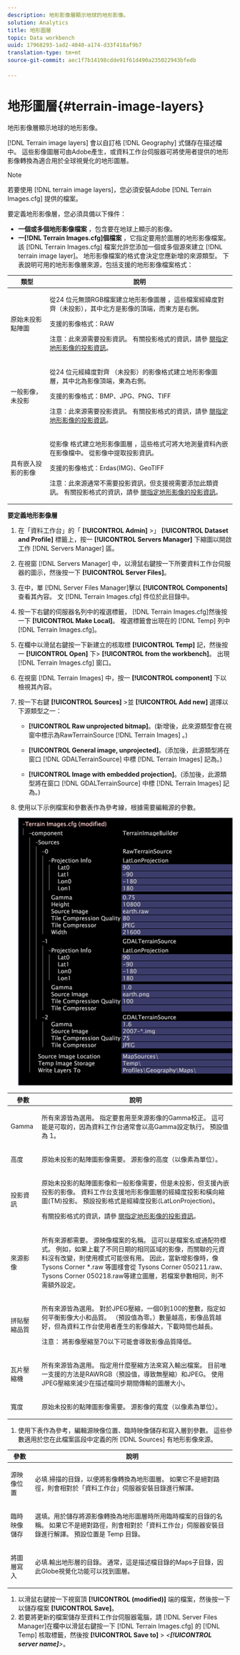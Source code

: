 ```yaml
---
description: 地形影像層顯示地球的地形影像。
solution: Analytics
title: 地形圖層
topic: Data workbench
uuid: 17968293-1ad2-4040-a174-d33f418af9b7
translation-type: tm+mt
source-git-commit: aec1f7b14198cdde91f61d490a235022943bfedb

---
```



# 地形圖層{#terrain-image-layers}

地形影像層顯示地球的地形影像。

[!DNL Terrain image layers] 會以自訂格 [!DNL Geography] 式儲存在描述檔中。 這些影像圖層可由Adobe產生，或資料工作台伺服器可將使用者提供的地形影像轉換為適合用於全球視覺化的地形圖層。

>[!NOTE]
>
>若要使用 [!DNL terrain image layers]，您必須安裝Adobe [!DNL Terrain Images.cfg] 提供的檔案。

要定義地形影像層，您必須具備以下條件：

* **一個或多個地形影像檔案** ，包含要在地球上顯示的影像。
* **一[!DNL Terrain Images.cfg]個檔案** ，它指定要用於圖層的地形影像檔案。 該 [!DNL Terrain Images.cfg] 檔案允許您添加一個或多個源來建立 [!DNL terrain image layer]。 地形影像檔案的格式會決定您應新增的來源類型。 下表說明可用的地形影像層來源，包括支援的地形影像檔案格式：

<table id="table_CFDF5E61FCCD40B29A9D35FFA42F68D1"> 
 <thead> 
  <tr> 
   <th colname="col1" class="entry"> 類型 </th> 
   <th colname="col2" class="entry"> 說明 </th> 
  </tr> 
 </thead>
 <tbody> 
  <tr> 
   <td colname="col1"> <p>原始未投影點陣圖 </p> </td> 
   <td colname="col2"> <p>從24 <span class="wintitle"> 位元無頭RGB檔案建立地形影像圖層</span> ，這些檔案經緯度對齊（未投影），其中北方是影像的頂端，而東方是右側。 </p> <p>支援的影像格式：RAW </p> <p> <p>注意：此來源需要投影資訊。 有關投影格式的資訊，請參 <a href="../../../../home/c-get-started/c-im-layers/c-ter-img-layers/c-proj-info-ter-imgs.md#concept-eec35baa01744895b847a02e69dad04e"> 閱指定地形影像的投影資訊</a>。 </p> </p> </td> 
  </tr> 
  <tr> 
   <td colname="col1"> <p>一般影像，未投影 </p> </td> 
   <td colname="col2"> <p>從24 <span class="wintitle"> 位元經緯度對齊</span> （未投影）的影像格式建立地形影像圖層，其中北為影像頂端，東為右側。 </p> <p>支援的影像格式：BMP、JPG、PNG、TIFF </p> <p> <p>注意：此來源需要投影資訊。 有關投影格式的資訊，請參 <a href="../../../../home/c-get-started/c-im-layers/c-ter-img-layers/c-proj-info-ter-imgs.md#concept-eec35baa01744895b847a02e69dad04e"> 閱指定地形影像的投影資訊</a>。 </p> </p> </td> 
  </tr> 
  <tr> 
   <td colname="col1"> <p>具有嵌入投影的影像 </p> </td> 
   <td colname="col2"> <p>從影像 <span class="wintitle"> 格式建立地形影像圖層</span> ，這些格式可將大地測量資料內嵌在影像檔中。 從影像中提取投影資訊。 </p> <p>支援的影像格式：Erdas(IMG)、GeoTIFF </p> <p> <p>注意：此來源通常不需要投影資訊，但支援視需要添加此類資訊。 有關投影格式的資訊，請參 <a href="../../../../home/c-get-started/c-im-layers/c-ter-img-layers/c-proj-info-ter-imgs.md#concept-eec35baa01744895b847a02e69dad04e"> 閱指定地形影像的投影資訊</a>。 </p> </p> </td> 
  </tr> 
 </tbody> 
</table>

**要定義地形影像層**

1. 在「資料工作台」的「 **[!UICONTROL Admin]** >」 **[!UICONTROL Dataset and Profile]** 標籤上，按一 **[!UICONTROL Servers Manager]** 下縮圖以開啟工作 [!DNL Servers Manager] 區。
1. 在視窗 [!DNL Servers Manager] 中，以滑鼠右鍵按一下所要資料工作台伺服器的圖示，然後按一下 **[!UICONTROL Server Files]**。
1. 在中，單 [!DNL Server Files Manager]擊以 **[!UICONTROL Components]** 查看其內容。 文 [!DNL Terrain Images.cfg] 件位於此目錄中。
1. 按一下右鍵的伺服器名列中的複選標籤， [!DNL Terrain Images.cfg]然後按一下 **[!UICONTROL Make Local]**。 複選標籤會出現在的 [!DNL Temp] 列中 [!DNL Terrain Images.cfg]。
1. 在欄中以滑鼠右鍵按一下新建立的核取標 **[!UICONTROL Temp]** 記，然後按一 **[!UICONTROL Open]** 下> **[!UICONTROL from the workbench]**。 出現 [!DNL Terrain Images.cfg] 窗口。
1. 在視窗 [!DNL Terrain Images] 中，按一 **[!UICONTROL component]** 下以檢視其內容。
1. 按一下右鍵 **[!UICONTROL Sources]** >並 **[!UICONTROL Add new]** 選擇以下源類型之一：

   * **[!UICONTROL Raw unprojected bitmap]**。(新增後，此來源類型會在視窗中標示為RawTerrainSource [!DNL Terrain Images] 。)

   * **[!UICONTROL General image, unprojected]**。(添加後，此源類型將在窗口 [!DNL GDALTerrainSource] 中標 [!DNL Terrain Images] 記為。)

   * **[!UICONTROL Image with embedded projection]**。(添加後，此源類型將在窗口 [!DNL GDALTerrainSource] 中標 [!DNL Terrain Images] 記為。)

1. 使用以下示例檔案和參數表作為參考線，根據需要編輯源的參數。

   ![](assets/cfg_TerrainImages_ALL.png)

<table id="table_345ACB4C48524516AADB731D87FC6792"> 
 <thead> 
  <tr> 
   <th colname="col1" class="entry"> 參數 </th> 
   <th colname="col2" class="entry"> 說明 </th> 
  </tr>
 </thead>
 <tbody> 
  <tr> 
   <td colname="col1"> <p>Gamma </p> </td> 
   <td colname="col2"> <p>所有來源皆為選用。 指定要套用至來源影像的Gamma校正。 這可能是可取的，因為資料工作台通常會以高Gamma設定執行。 預設值為 1。 </p> </td> 
  </tr> 
  <tr> 
   <td colname="col1"> <p>高度 </p> </td> 
   <td colname="col2"> <p>原始未投影的點陣圖影像需要。 源影像的高度（以像素為單位）。 </p> </td> 
  </tr> 
  <tr> 
   <td colname="col1"> <p>投影資訊 </p> </td> 
   <td colname="col2"> <p>原始未投影的點陣圖影像和一般影像需要，但是未投影，但支援內嵌投影的影像。 資料工作台支援地形影像圖層的經緯度投影和橫向縮圖(TM)投影。 預設投影格式是經緯度投影(LatLonProjection)。 </p> <p>有關投影格式的資訊，請參 <a href="../../../../home/c-get-started/c-im-layers/c-ter-img-layers/c-proj-info-ter-imgs.md#concept-eec35baa01744895b847a02e69dad04e"> 閱指定地形影像的投影資訊</a>。 </p> </td> 
  </tr> 
  <tr> 
   <td colname="col1"> <p>來源影像 </p> </td> 
   <td colname="col2"> <p>所有來源都需要。 源映像檔案的名稱。 這可以是檔案名或通配符模式。 例如，如果上載了不同日期的相同區域的影像，而關聯的元資料沒有改變，則使用模式可能很有用。 因此，當新增影像時，像 <span class="filepath"> Tysons Corner *.raw</span> 等圖樣會從 <span class="filepath"> Tysons Corner 050211.raw、</span><span class="filepath"></span>Tysons Corner 050218.raw等建立圖層，若檔案參數相同，則不需額外設定。 </p> </td> 
  </tr> 
  <tr> 
   <td colname="col1"> <p>拼貼壓縮品質 </p> </td> 
   <td colname="col2"> <p>所有來源皆為選用。 對於JPEG壓縮，一個0到100的整數，指定如何平衡影像大小和品質。 （預設值為零。）數量越高，影像品質越好，但為資料工作台使用者產生的影像越大，下載時間也越長。 </p> <p> <p>注意： 將影像壓縮至70以下可能會導致影像品質降低。 </p> </p> </td> 
  </tr> 
  <tr> 
   <td colname="col1"> <p>瓦片壓縮機 </p> </td> 
   <td colname="col2"> <p>所有來源皆為選用。 指定用什麼壓縮方法來寫入輸出檔案。 目前唯一支援的方法是RAWRGB（預設值，導致無壓縮）和JPEG。 使用JPEG壓縮來減少在描述檔同步期間傳輸的圖層大小。 </p> </td> 
  </tr> 
  <tr> 
   <td colname="col1"> <p>寬度 </p> </td> 
   <td colname="col2"> <p>原始未投影的點陣圖影像需要。 源影像的寬度（以像素為單位）。 </p> </td> 
  </tr> 
 </tbody> 
</table>

1. 使用下表作為參考，編輯源映像位置、臨時映像儲存和寫入層到參數。 這些參數適用於您在此檔案區段中定義的所 [!DNL Sources] 有地形影像來源。

<table id="table_103F02C54ED94C6C922450F5B2781CAE"> 
 <thead> 
  <tr> 
   <th colname="col1" class="entry"> 參數 </th> 
   <th colname="col2" class="entry"> 說明 </th> 
  </tr>
 </thead>
 <tbody> 
  <tr> 
   <td colname="col1"> <p>源映像位置 </p> </td> 
   <td colname="col2"> <p>必填.掃描的目錄，以便將影像轉換為地形圖層。 如果它不是絕對路徑，則會相對於「資料工作台」伺服器安裝目錄進行解譯。 </p> </td> 
  </tr> 
  <tr> 
   <td colname="col1"> <p>臨時映像儲存 </p> </td> 
   <td colname="col2"> <p>選填。用於儲存將源影像轉換為地形圖層時所用臨時檔案的目錄的名稱。 如果它不是絕對路徑，則會相對於「資料工作台」伺服器安裝目錄進行解譯。 預設位置是 <span class="wintitle"> Temp</span> 目錄。 </p> </td> 
  </tr> 
  <tr> 
   <td colname="col1"> <p>將圖層寫入 </p> </td> 
   <td colname="col2"> <p>必填.輸出地形層的目錄。 通常，這是描述檔目錄的Maps子目錄，因此Globe視覺化功能可以找到圖層。 </p> </td> 
  </tr> 
 </tbody> 
</table>

1. 以滑鼠右鍵按一下視窗頂 **[!UICONTROL (modified)]** 端的檔案，然後按一下以儲存檔案 **[!UICONTROL Save]**。
1. 若要將更新的檔案儲存至資料工作台伺服器電腦，請 [!DNL Server Files Manager]在欄中以滑鼠右鍵按一下 [!DNL Terrain Images.cfg] 的 [!DNL Temp] 核取標籤，然後按 **[!UICONTROL Save to]** > *&lt;**[!UICONTROL server name]**>*。

